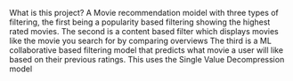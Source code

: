 What is this project?
A Movie recommendation moidel with three types of filtering, the first being a popularity based filtering showing the highest rated movies. The second is a content based filter which displays movies like the movie you search for by comparing overviews The third is a ML collaborative based filtering model that predicts what movie a user will like based on their previous ratings. This uses the Single Value Decompression model
